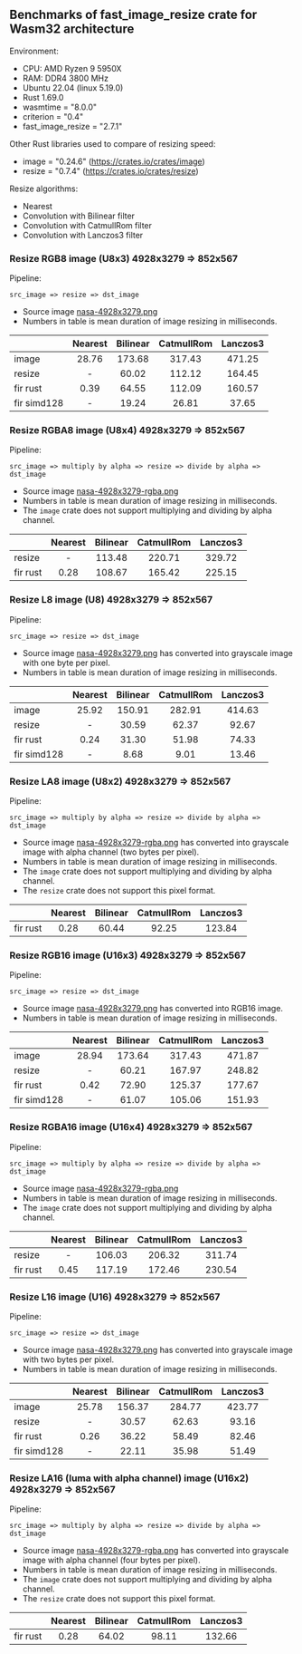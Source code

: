 ## Benchmarks of fast_image_resize crate for Wasm32 architecture

Environment:

- CPU: AMD Ryzen 9 5950X
- RAM: DDR4 3800 MHz
- Ubuntu 22.04 (linux 5.19.0)
- Rust 1.69.0
- wasmtime = "8.0.0"
- criterion = "0.4"
- fast_image_resize = "2.7.1"

Other Rust libraries used to compare of resizing speed:

- image = "0.24.6" (<https://crates.io/crates/image>)
- resize = "0.7.4" (<https://crates.io/crates/resize>)

Resize algorithms:

- Nearest
- Convolution with Bilinear filter
- Convolution with CatmullRom filter
- Convolution with Lanczos3 filter

### Resize RGB8 image (U8x3) 4928x3279 => 852x567

Pipeline:

`src_image => resize => dst_image`

- Source image [nasa-4928x3279.png](https://github.com/Cykooz/fast_image_resize/blob/main/data/nasa-4928x3279.png)
- Numbers in table is mean duration of image resizing in milliseconds.

<!-- bench_compare_rgb start -->
|             | Nearest | Bilinear | CatmullRom | Lanczos3 |
|-------------|:-------:|:--------:|:----------:|:--------:|
| image       |  28.76  |  173.68  |   317.43   |  471.25  |
| resize      |    -    |  60.02   |   112.12   |  164.45  |
| fir rust    |  0.39   |  64.55   |   112.09   |  160.57  |
| fir simd128 |    -    |  19.24   |   26.81    |  37.65   |
<!-- bench_compare_rgb end -->

### Resize RGBA8 image (U8x4) 4928x3279 => 852x567

Pipeline:

`src_image => multiply by alpha => resize => divide by alpha => dst_image`

- Source image
  [nasa-4928x3279-rgba.png](https://github.com/Cykooz/fast_image_resize/blob/main/data/nasa-4928x3279-rgba.png)
- Numbers in table is mean duration of image resizing in milliseconds.
- The `image` crate does not support multiplying and dividing by alpha channel.

<!-- bench_compare_rgba start -->
|          | Nearest | Bilinear | CatmullRom | Lanczos3 |
|----------|:-------:|:--------:|:----------:|:--------:|
| resize   |    -    |  113.48  |   220.71   |  329.72  |
| fir rust |  0.28   |  108.67  |   165.42   |  225.15  |
<!-- bench_compare_rgba end -->

### Resize L8 image (U8) 4928x3279 => 852x567

Pipeline:

`src_image => resize => dst_image`

- Source image [nasa-4928x3279.png](https://github.com/Cykooz/fast_image_resize/blob/main/data/nasa-4928x3279.png)
  has converted into grayscale image with one byte per pixel.
- Numbers in table is mean duration of image resizing in milliseconds.

<!-- bench_compare_l start -->
|             | Nearest | Bilinear | CatmullRom | Lanczos3 |
|-------------|:-------:|:--------:|:----------:|:--------:|
| image       |  25.92  |  150.91  |   282.91   |  414.63  |
| resize      |    -    |  30.59   |   62.37    |  92.67   |
| fir rust    |  0.24   |  31.30   |   51.98    |  74.33   |
| fir simd128 |    -    |   8.68   |    9.01    |  13.46   |
<!-- bench_compare_l end -->

### Resize LA8 image (U8x2) 4928x3279 => 852x567

Pipeline:

`src_image => multiply by alpha => resize => divide by alpha => dst_image`

- Source image
  [nasa-4928x3279-rgba.png](https://github.com/Cykooz/fast_image_resize/blob/main/data/nasa-4928x3279-rgba.png)
  has converted into grayscale image with alpha channel (two bytes per pixel).
- Numbers in table is mean duration of image resizing in milliseconds.
- The `image` crate does not support multiplying and dividing by alpha channel.
- The `resize` crate does not support this pixel format.

<!-- bench_compare_la start -->
|          | Nearest | Bilinear | CatmullRom | Lanczos3 |
|----------|:-------:|:--------:|:----------:|:--------:|
| fir rust |  0.28   |  60.44   |   92.25    |  123.84  |
<!-- bench_compare_la end -->

### Resize RGB16 image (U16x3) 4928x3279 => 852x567

Pipeline:

`src_image => resize => dst_image`

- Source image [nasa-4928x3279.png](https://github.com/Cykooz/fast_image_resize/blob/main/data/nasa-4928x3279.png)
  has converted into RGB16 image.
- Numbers in table is mean duration of image resizing in milliseconds.

<!-- bench_compare_rgb16 start -->
|             | Nearest | Bilinear | CatmullRom | Lanczos3 |
|-------------|:-------:|:--------:|:----------:|:--------:|
| image       |  28.94  |  173.64  |   317.43   |  471.87  |
| resize      |    -    |  60.21   |   167.97   |  248.82  |
| fir rust    |  0.42   |  72.90   |   125.37   |  177.67  |
| fir simd128 |    -    |  61.07   |   105.06   |  151.93  |
<!-- bench_compare_rgb16 end -->

### Resize RGBA16 image (U16x4) 4928x3279 => 852x567

Pipeline:

`src_image => multiply by alpha => resize => divide by alpha => dst_image`

- Source image
  [nasa-4928x3279-rgba.png](https://github.com/Cykooz/fast_image_resize/blob/main/data/nasa-4928x3279-rgba.png)
- Numbers in table is mean duration of image resizing in milliseconds.
- The `image` crate does not support multiplying and dividing by alpha channel.

<!-- bench_compare_rgba16 start -->
|          | Nearest | Bilinear | CatmullRom | Lanczos3 |
|----------|:-------:|:--------:|:----------:|:--------:|
| resize   |    -    |  106.03  |   206.32   |  311.74  |
| fir rust |  0.45   |  117.19  |   172.46   |  230.54  |
<!-- bench_compare_rgba16 end -->

### Resize L16 image (U16) 4928x3279 => 852x567

Pipeline:

`src_image => resize => dst_image`

- Source image [nasa-4928x3279.png](https://github.com/Cykooz/fast_image_resize/blob/main/data/nasa-4928x3279.png)
  has converted into grayscale image with two bytes per pixel.
- Numbers in table is mean duration of image resizing in milliseconds.

<!-- bench_compare_l16 start -->
|             | Nearest | Bilinear | CatmullRom | Lanczos3 |
|-------------|:-------:|:--------:|:----------:|:--------:|
| image       |  25.78  |  156.37  |   284.77   |  423.77  |
| resize      |    -    |  30.57   |   62.63    |  93.16   |
| fir rust    |  0.26   |  36.22   |   58.49    |  82.46   |
| fir simd128 |    -    |  22.11   |   35.98    |  51.49   |
<!-- bench_compare_l16 end -->

### Resize LA16 (luma with alpha channel) image (U16x2) 4928x3279 => 852x567

Pipeline:

`src_image => multiply by alpha => resize => divide by alpha => dst_image`

- Source image
  [nasa-4928x3279-rgba.png](https://github.com/Cykooz/fast_image_resize/blob/main/data/nasa-4928x3279-rgba.png)
  has converted into grayscale image with alpha channel (four bytes per pixel).
- Numbers in table is mean duration of image resizing in milliseconds.
- The `image` crate does not support multiplying and dividing by alpha channel.
- The `resize` crate does not support this pixel format.

<!-- bench_compare_la16 start -->
|          | Nearest | Bilinear | CatmullRom | Lanczos3 |
|----------|:-------:|:--------:|:----------:|:--------:|
| fir rust |  0.28   |  64.02   |   98.11    |  132.66  |
<!-- bench_compare_la16 end -->